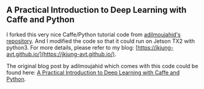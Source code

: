 ## A Practical Introduction to Deep Learning with Caffe and Python

I forked this very nice Caffe/Python tutorial code from [adilmoujahid's repository](https://github.com/adilmoujahid/deeplearning-cats-dogs-tutorial). And I modified the code so that it could run on Jetson TX2 with python3. For more details, please refer to my blog: [https://jkjung-avt.github.io/](https://jkjung-avt.github.io/).

The original blog post by adilmoujahid which comes with this code could be found here: [A Practical Introduction to Deep Learning with Caffe and Python](http://adilmoujahid.com/posts/2016/06/introduction-deep-learning-python-caffe/).

